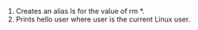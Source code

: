 1. Creates an alias ls for the value of rm *.
2. Prints hello user where user is the current Linux user.
